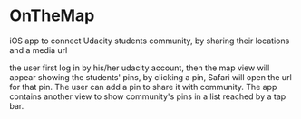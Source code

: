 # OnTheMap
iOS app to connect Udacity students community, by sharing their locations and a media url

the user first log in by his/her udacity account, then the map view will appear showing the students' pins, by clicking a pin, Safari will open the url for that pin. The user can add a pin to share it with community. The app contains another view to show community's pins in a list reached by a tap bar.   
